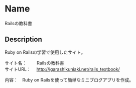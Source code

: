 Name
====
Railsの教科書


## Description
Ruby on Railsの学習で使用したサイト。<br>

サイト名：　 　Railsの教科書</br>
サイトURL： 　http://igarashikuniaki.net/rails_textbook/</br>

内容：　Ruby on Railsを使って簡単なミニブログアプリを作成。
